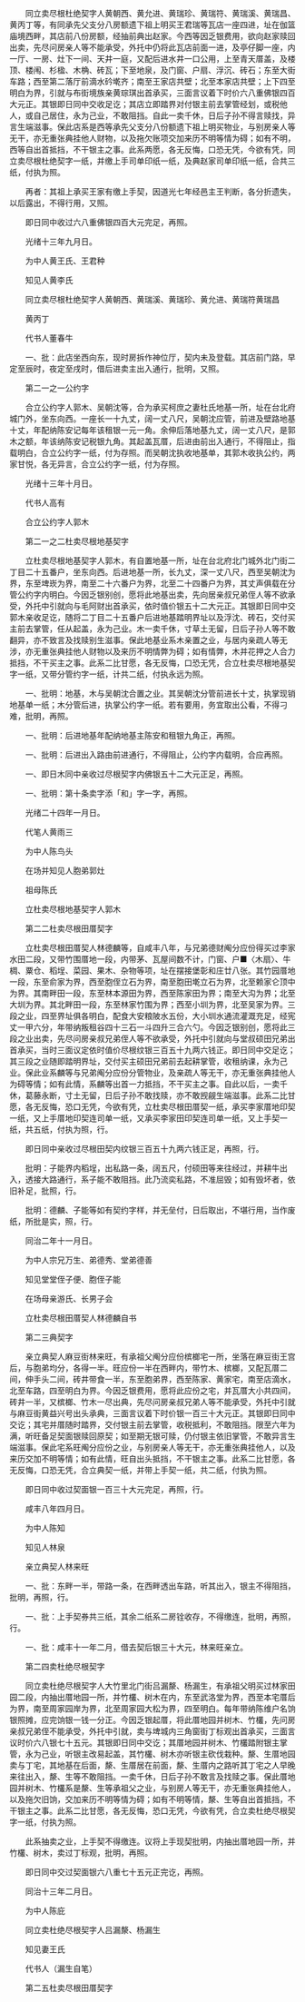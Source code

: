 <!-- { "loadSidebar": true } -->
　　同立卖尽根杜绝契字人黄朝西、黄允进、黄瑞珍、黄瑞符、黄瑞溪、黄瑞昌、黄丙丁等，有同承先父支分八房额遗下祖上明买王君瑞等瓦店一座四进，址在伽篮庙境西畔，其店前八份房额，经抽前典出赵家。今西等因乏银费用，欲向赵家赎回出卖，先尽问房亲人等不能承受，外托中仍将此瓦店前面一进，及亭仔脚一座，内一厅、一房、灶下一间、天井一庭，又配后进水井一口公用，上至青天厝盖，及楼顶、楼闱、杉楹、木桷、砖瓦；下至地泉，及门窗、户扇、浮沉、砖石；东至大街车路；西至第二落厅前滴水砛墘齐；南至王家店共壁；北至本家店共壁；上下四至明白为界，引就与布街境族亲黄琮琪出首承买，三面言议着下时价六八重佛银四百大元正。其银即日同中交收足讫；其店立即踏界对付银主前去掌管经划，或税他人，或自己居住，永为己业，不敢阻挡。自此一卖千休，日后子孙不得言赎找，异言生端滋事。保此店系是西等承先父支分八份额遗下祖上明买物业，与别房亲人等无干，亦无重张典挂他人财物，以及拖欠账项交加来历不明等情为碍；如有不明，西等自出首抵挡，不干银主之事。此系两愿，各无反悔，口恐无凭，今欲有凭，同立卖尽根杜绝契字一纸，并缴上手司单印纸一纸，及典赵家司单印纸一纸，合共三纸，付执为照。

　　再者：其祖上承买王家有缴上手契，因道光七年经邑主王判断，各分折遗失，以后露出，不得行用，又照。

　　即日同中收过六八重佛银四百大元完足，再照。

　　光绪十三年九月日。

　　为中人黄王氏、王君种

　　知见人黄李氏

　　同立卖尽根杜绝契字人黄朝西、黄瑞溪、黄瑞珍、黄允进、黄瑞符黄瑞昌

　　黄丙丁

　　代书人董春牛

　　一、批：此店坐西向东，现时房拆作神位厅，契内未及登载。其店前门路，早定至辰时，夜定至戌时，借后进卖主出入通行，批明，又照。

　　第二一之一公约字

　　合立公约字人郭木、吴朝沈等，合为承买柯庶之妻杜氏地基一所，址在台北府城门外，坐东向西。一座长一十九丈，阔一丈八尺，吴朝沈应管，前进及壁路地基十丈，年配纳陈安记每年该租银一元一角。余伸后落地基九丈，阔一丈八尺，是郭木之额，年该纳陈安记税银九角。其起盖瓦厝，后进由前出入通行，不得阻止，指载明白，合立公约字一纸，付为存照。而吴朝沈执收地基单，其郭木收执公约，两家甘悦，各无异言，合立公约字一纸，付为存照。

　　光绪十三年十月日。

　　代书人高有

　　合立公约字人郭木

　　第二一之二杜卖尽根地基契字

　　立杜卖尽根地基契字人郭木，有自置地基一所，址在台北府北门城外北门街二丁目二十五番户，坐东向西。后进地基一所，长九丈，深一丈八尺，西至吴朝沈为界，东至埤崁为界，南至二十六番户为界，北至二十四番户为界，其丈声俱载在分管公约字内明白。今因乏银别创，愿将此地基出卖，先向居亲叔兄弟侄人等不欲承受，外托中引就向与毛阿财出首承买，依时值价银五十二大元正。其银即日同中交郭木亲收足讫，随将二丁目二十五番户后进地基踏明界址以及浮沈、砖石，交付买主前去掌管，任从起盖，永为己业。木一卖千休，寸草土无留，日后子孙人等不敢翻异，亦不致言及找赎别生滋事。保此地基业系木亲置之业，与居内亲疏人等无涉，亦无重张典挂他人财物以及来历不明情弊为碍；如有情弊，木并花押之人合力抵挡，不干买主之事。此系二比甘愿，各无反悔，口恐无凭，合立杜卖尽根地基契字一纸，又带分管约字一纸，计共二纸，付执永远为照。

　　一、批明：地基，木与吴朝沈合置之业。其吴朝沈分管前进长十丈，执掌现销地基单一纸；木分管后进，执掌公约字一纸。若有要用，务宜取出公看，不得刁难，批明，再照。

　　一、批明：后进地基年配纳地基主陈安和租银九角正，再照。

　　一、批明：后进出入路由前进通行，不得阻止，公约字内载明，合应再照。

　　一、即日木同中亲收过尽根契字内佛银五十二大元正足，再照。

　　一、批明：第十条卖字添「和」字一字，再照。

　　光绪二十四年一月日。

　　代笔人黄雨三

　　为中人陈鸟头

　　在场并知见人胞弟郭灶

　　祖母陈氏

　　立杜卖尽根地基契字人郭木

　　第二二杜卖尽根田厝契字

　　立杜卖尽根田厝契人林德麟等，自咸丰八年，与兄弟德财阄分应份得买过李家水田二段，又带竹围厝地一段，内带茅、瓦屋间数不计，门窗、户■〈木扇〉、牛椆、粟仓、稻埕、菜园、果木、杂物等项，址在摆接堡彰和庄廿八张。其竹园厝地一段，东至俞家为界，西至胞侄立石为界，南至胞田墘立石为界，北至赖家仑顶中为界。其南畔田一段，东至林本源田为界，西至陈家田为界；南至大沟为界；北至大圳为界。其北畔田一段，东至林家竹围为界；西至小圳为界，北至吴家为界。三段之业，四至界址俱各明白，配食大安粮陂水五份，大小圳水通流灌溉充足，经宪丈一甲六分，年带纳叛租谷四十三石一斗四升三合六勺。今因乏银别创，愿将此三段之业出卖，先尽问房亲叔兄弟侄人等不欲承受，外托中引就向与堂叔硕田兄弟出首承买，当时三面议定依时值价尽根纹银三百五十九两六钱正。即日同中交足讫；其三段之业随即踏明界址，交付买主硕田兄弟前去起耕掌管，收租纳课，永为己业。保此业系麟等与兄弟阄分应份分管物业，及亲疏人等无干，亦无重张典挂他人为碍等情；如有此情，系麟等出首一力抵挡，不干买主之事。自此以后，一卖千休，葛藤永断，寸土无留，日后子孙不敢找赎，亦不敢觊觎生端滋事。此系二比甘愿，各无反悔，恐口无凭，今欲有凭，立杜卖尽根田厝契一纸，承买李家厝地印契一纸，又上手厝地印契连司单一纸，又承买李家田印契连司单一纸，又上手契一纸，共五纸，付执为照，行。

　　即日同中亲收过尽根田契内纹银三百五十九两六钱正足，再照，行。

　　批明：子能界内稻埕，出私路一条，阔五尺，付硕田等来往经过，并耕牛出入，透接大路通行，系子能不敢阻挡。此乃流奕私路，不准屈毁；如有毁坏者，依旧补足，批照，行。

　　批明：德麟、子能等如有契约字样，并无垒付，日后取出，不堪行用，当作废纸，所批是实，照，行。

　　同治二年十一月日。

　　为中人宗兄万生、弟德秀、堂弟德善

　　知见堂堂侄子便、胞侄子能

　　在场母亲游氏、长男子会

　　立杜卖尽根田厝契人林德麟自书

　　第二三典契字

　　亲立典契人麻豆街林来旺，有承祖父阄分应份槟榔宅一所，坐落在麻豆街王宫后，与胞弟均分，各得一半。旺应份一半在西畔内，带竹木、槟榔，又配瓦厝二间，伸手头二间，砖井带食一半，东至胞弟界，西至陈家、黄家宅，南至店滴水，北至车路，四至明白为界。今因乏银费用，愿将此应份之宅，并瓦厝大小共四间，砖井一半，又槟榔、竹木一尽出典，先尽问房亲叔兄弟人等不能承受，外托中引就与麻豆街黄益兴号出头承典，三面言议着下时价银一百三十大元正。其银即日同中交讫；其宅并厝随时踏界，交付银主前去掌管，收税抵利，不敢阻挡。限至六年为满，听旺备足契面银赎回原契；如至期无银可赎，仍付银主依旧掌管，不敢异言生端滋事。保此宅系旺阄分应份之业，与别房亲人等无干，亦无重张典挂他人，以及来历交加不明等情；如有此情，旺自出头抵挡，不干银主之事。此系二比甘愿，各无反悔，口恐无凭，合立典契一纸，并带上手契一纸，共二纸，付执为照。

　　即日同中收过契面银一百三十大元完足，再照，行。

　　咸丰八年四月日。

　　为中人陈知

　　知见人林泉

　　亲立典契人林来旺

　　一、批：东畔一半，带路一条，在西畔透出车路，听其出入，银主不得阻挡，批明，再照，行。

　　一、批：上手契券共三纸，其余二纸系二房铨收存，不得缴连，批明，再照，行。

　　一、批：咸丰十一年二月，借去契后银三十大元，林来旺亲立。

　　第二四卖杜绝尽根契字

　　同立卖杜绝尽根契字人大竹里北门街吕漏漦、杨漏生，有承祖父明买过林家田园二段，内抽出厝地园一所，并竹欉、树木在内，东至武洛堂为界，西至本宅厝后为界，南至周家园岸为界，北至周家园大松为界，四至明白。每年带纳陈维户名饷银照摊，应完饷银一钱一分正。今因乏银起厝，将此厝地园并树木、竹欉，先问房亲叔兄弟侄不能承受，外托中引就，卖与埤城内三角窗街丁标观出首承买，三面言议时价六八银七十五元。其银即日同中交讫；其厝地园并树木、竹欉踏附银主掌管，永为己业，听银主改易起盖，其竹欉、树木亦听银主砍伐栽种。漦、生厝地园卖与丁宅，其地基在后面，漦、生厝居在前面，漦、生厝内之路听其丁宅之人早晚来往出入，漦、生等不敢阻挡。一卖千休，日后子孙不敢言及找赎之事。保此厝地园并树木、竹欉系是漦、生等承祖父之业，与别房人等无干，亦无重张典挂他人，以及拖欠旧饷，交加来历不明等情为碍；如有不明等情，漦、生等自出首抵挡，不干银主之事。此系二比甘愿，各无反悔，恐口无凭，今欲有凭，合立卖杜绝尽根契字一纸，付执为照。

　　此系抽卖之业，上手契不得缴连。议将上手现契批明，内抽出厝地园一所，并竹欉、树木，卖过丁标观，批明，再照。

　　即日同中交过契面银六八重七十五元正完讫，再照。

　　同治十三年二月日。

　　为中人陈庇

　　同立卖杜绝尽根契字人吕漏漦、杨漏生

　　知见妻王氏

　　代书人（漏生自笔）

　　第二五杜卖尽根田厝契字

